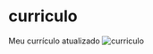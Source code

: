 # curriculo
Meu currículo atualizado
![curriculo](https://github.com/viannawp/curriculo/assets/88806375/b05766ab-db24-44a7-aa6d-894454f8fc38)
